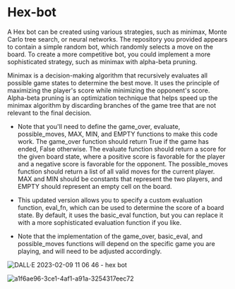 # Hex-bot
A Hex bot can be created using various strategies, such as minimax, Monte Carlo tree search, or neural networks. The repository you provided appears to contain a simple random bot, which randomly selects a move on the board. To create a more competitive bot, you could implement a more sophisticated strategy, such as minimax with alpha-beta pruning.

Minimax is a decision-making algorithm that recursively evaluates all possible game states to determine the best move. It uses the principle of maximizing the player's score while minimizing the opponent's score. Alpha-beta pruning is an optimization technique that helps speed up the minimax algorithm by discarding branches of the game tree that are not relevant to the final decision. 

- Note that you'll need to define the game_over, evaluate, possible_moves, MAX, MIN, and EMPTY functions to make this code work. The game_over function should return True if the game has ended, False otherwise. The evaluate function should return a score for the given board state, where a positive score is favorable for the player and a negative score is favorable for the opponent. The possible_moves function should return a list of all valid moves for the current player. MAX and MIN should be constants that represent the two players, and EMPTY should represent an empty cell on the board.

- This updated version allows you to specify a custom evaluation function, eval_fn, which can be used to determine the score of a board state. By default, it uses the basic_eval function, but you can replace it with a more sophisticated evaluation function if you like.

- Note that the implementation of the game_over, basic_eval, and possible_moves functions will depend on the specific game you are playing, and will need to be adjusted accordingly.

![DALL·E 2023-02-09 11 06 46 - hex bot ](https://user-images.githubusercontent.com/68110223/217753297-400520cd-0b71-4dd6-bbe5-00bd66ca4dcc.png)



![a1f6ae96-3ce1-4af1-a91a-3254317eec72](https://user-images.githubusercontent.com/68110223/218071451-dd4ec178-23bb-4772-a2a4-c89c25281bb9.png)
